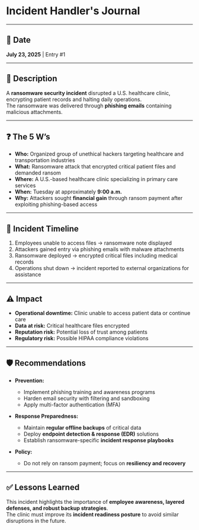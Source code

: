 # Incident Handler's Journal

---

## 📅 Date
**July 23, 2025** | Entry #1  

---

## 📝 Description
A **ransomware security incident** disrupted a U.S. healthcare clinic, encrypting patient records and halting daily operations.  
The ransomware was delivered through **phishing emails** containing malicious attachments.  

---

## ❓ The 5 W’s
- **Who:** Organized group of unethical hackers targeting healthcare and transportation industries  
- **What:** Ransomware attack that encrypted critical patient files and demanded ransom  
- **Where:** A U.S.-based healthcare clinic specializing in primary care services  
- **When:** Tuesday at approximately **9:00 a.m.**  
- **Why:** Attackers sought **financial gain** through ransom payment after exploiting phishing-based access  

---

## 📌 Incident Timeline
1. Employees unable to access files → ransomware note displayed  
2. Attackers gained entry via phishing emails with malware attachments  
3. Ransomware deployed → encrypted critical files including medical records  
4. Operations shut down → incident reported to external organizations for assistance  

---

## ⚠️ Impact
- **Operational downtime:** Clinic unable to access patient data or continue care  
- **Data at risk:** Critical healthcare files encrypted  
- **Reputation risk:** Potential loss of trust among patients  
- **Regulatory risk:** Possible HIPAA compliance violations  

---

## 🛡️ Recommendations
- **Prevention:**  
  - Implement phishing training and awareness programs  
  - Harden email security with filtering and sandboxing  
  - Apply multi-factor authentication (MFA)  

- **Response Preparedness:**  
  - Maintain **regular offline backups** of critical data  
  - Deploy **endpoint detection & response (EDR)** solutions  
  - Establish ransomware-specific **incident response playbooks**  

- **Policy:**  
  - Do not rely on ransom payment; focus on **resiliency and recovery**  

---

## ✅ Lessons Learned
This incident highlights the importance of **employee awareness, layered defenses, and robust backup strategies**.  
The clinic must improve its **incident readiness posture** to avoid similar disruptions in the future.  
